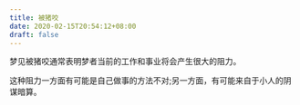 ```yaml
---
title: 被猪咬
date: 2020-02-15T20:54:12+08:00
draft: false
---
```


梦见被猪咬通常表明梦者当前的工作和事业将会产生很大的阻力。

这种阻力一方面有可能是自己做事的方法不对;另一方面，有可能来自于小人的阴谋暗算。

